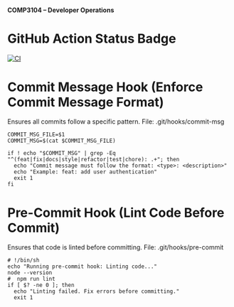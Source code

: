 #### COMP3104 – Developer Operations


# GitHub Action Status Badge
[![CI](https://github.com/MatthewMacalaladGBC/COMP3104/actions/workflows/ci.yml/badge.svg)](https://github.com/MatthewMacalaladGBC/COMP3104/actions/workflows/ci.yml)

# Commit Message Hook (Enforce Commit Message Format)
Ensures all commits follow a specific pattern.
File: .git/hooks/commit-msg
```
COMMIT_MSG_FILE=$1
COMMIT_MSG=$(cat $COMMIT_MSG_FILE)

if ! echo "$COMMIT_MSG" | grep -Eq "^(feat|fix|docs|style|refactor|test|chore): .+"; then
  echo "Commit message must follow the format: <type>: <description>"
  echo "Example: feat: add user authentication"
  exit 1
fi
```

# Pre-Commit Hook (Lint Code Before Commit)
Ensures that code is linted before committing.
File: .git/hooks/pre-commit
```
# !/bin/sh
echo "Running pre-commit hook: Linting code..."
node --version
#  npm run lint
if [ $? -ne 0 ]; then
  echo "Linting failed. Fix errors before committing."
  exit 1
```